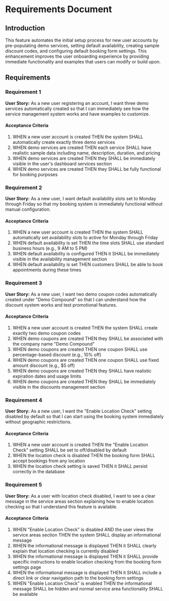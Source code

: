 # Requirements Document

## Introduction

This feature automates the initial setup process for new user accounts by pre-populating demo services, setting default availability, creating sample discount codes, and configuring default booking form settings. This enhancement improves the user onboarding experience by providing immediate functionality and examples that users can modify or build upon.

## Requirements

### Requirement 1

**User Story:** As a new user registering an account, I want three demo services automatically created so that I can immediately see how the service management system works and have examples to customize.

#### Acceptance Criteria

1. WHEN a new user account is created THEN the system SHALL automatically create exactly three demo services
2. WHEN demo services are created THEN each service SHALL have realistic sample data including name, description, duration, and pricing
3. WHEN demo services are created THEN they SHALL be immediately visible in the user's dashboard services section
4. WHEN demo services are created THEN they SHALL be fully functional for booking purposes

### Requirement 2

**User Story:** As a new user, I want default availability slots set to Monday through Friday so that my booking system is immediately functional without manual configuration.

#### Acceptance Criteria

1. WHEN a new user account is created THEN the system SHALL automatically set availability slots to active for Monday through Friday
2. WHEN default availability is set THEN the time slots SHALL use standard business hours (e.g., 9 AM to 5 PM)
3. WHEN default availability is configured THEN it SHALL be immediately visible in the availability management section
4. WHEN default availability is set THEN customers SHALL be able to book appointments during these times

### Requirement 3

**User Story:** As a new user, I want two demo coupon codes automatically created under "Demo Compound" so that I can understand how the discount system works and test promotional features.

#### Acceptance Criteria

1. WHEN a new user account is created THEN the system SHALL create exactly two demo coupon codes
2. WHEN demo coupons are created THEN they SHALL be associated with the company name "Demo Compound"
3. WHEN demo coupons are created THEN one coupon SHALL use percentage-based discount (e.g., 10% off)
4. WHEN demo coupons are created THEN one coupon SHALL use fixed amount discount (e.g., $5 off)
5. WHEN demo coupons are created THEN they SHALL have realistic expiration dates and usage limits
6. WHEN demo coupons are created THEN they SHALL be immediately visible in the discounts management section

### Requirement 4

**User Story:** As a new user, I want the "Enable Location Check" setting disabled by default so that I can start using the booking system immediately without geographic restrictions.

#### Acceptance Criteria

1. WHEN a new user account is created THEN the "Enable Location Check" setting SHALL be set to off/disabled by default
2. WHEN the location check is disabled THEN the booking form SHALL accept bookings from any location
3. WHEN the location check setting is saved THEN it SHALL persist correctly in the database

### Requirement 5

**User Story:** As a user with location check disabled, I want to see a clear message in the service areas section explaining how to enable location checking so that I understand this feature is available.

#### Acceptance Criteria

1. WHEN "Enable Location Check" is disabled AND the user views the service areas section THEN the system SHALL display an informational message
2. WHEN the informational message is displayed THEN it SHALL clearly explain that location checking is currently disabled
3. WHEN the informational message is displayed THEN it SHALL provide specific instructions to enable location checking from the booking form settings page
4. WHEN the informational message is displayed THEN it SHALL include a direct link or clear navigation path to the booking form settings
5. WHEN "Enable Location Check" is enabled THEN the informational message SHALL be hidden and normal service area functionality SHALL be available